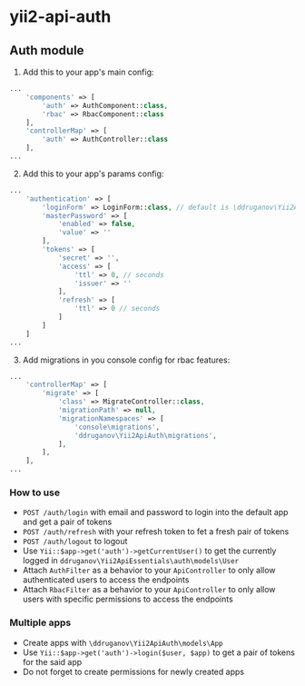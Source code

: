 # yii2-api-auth

## Auth module

1. Add this to your app's main config:

```php
...
    'components' => [
        'auth' => AuthComponent::class,
        'rbac' => RbacComponent::class
    ],
    'controllerMap' => [
        'auth' => AuthController::class
    ],
...
```

2. Add this to your app's params config:

```php
...
    'authentication' => [
        'loginForm' => LoginForm::class, // default is \ddruganov\Yii2ApiAuth\models\forms\LoginForm
        'masterPassword' => [
            'enabled' => false,
            'value' => ''
        ],
        'tokens' => [
            'secret' => '',
            'access' => [
                'ttl' => 0, // seconds
                'issuer' => ''
            ],
            'refresh' => [
                'ttl' => 0 // seconds
            ]
        ]
    ]
...
```

3. Add migrations in you console config for rbac features:

```php
...
    'controllerMap' => [
        'migrate' => [
            'class' => MigrateController::class,
            'migrationPath' => null,
            'migrationNamespaces' => [
                'console\migrations',
                'ddruganov\Yii2ApiAuth\migrations',
            ],
        ],
    ],
...
```

### How to use

-   `POST /auth/login` with email and password to login into the default app and get a pair of tokens
-   `POST /auth/refresh` with your refresh token to fet a fresh pair of tokens
-   `POST /auth/logout` to logout
-   Use `Yii::$app->get('auth')->getCurrentUser()` to get the currently logged in `ddruganov\Yii2ApiEssentials\auth\models\User`
-   Attach `AuthFilter` as a behavior to your `ApiController` to only allow authenticated users to access the endpoints
-   Attach `RbacFilter` as a behavior to your `ApiController` to only allow users with specific permissions to access the endpoints

### Multiple apps

-   Create apps with `\ddruganov\Yii2ApiAuth\models\App`
-   Use `Yii::$app->get('auth')->login($user, $app)` to get a pair of tokens for the said app
-   Do not forget to create permissions for newly created apps
